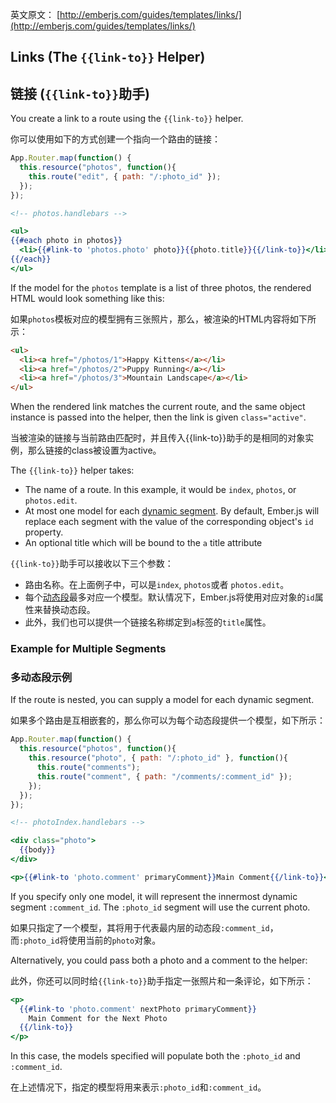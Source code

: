 英文原文： [http://emberjs.com/guides/templates/links/](http://emberjs.com/guides/templates/links/)

## Links (The `{{link-to}}` Helper)

## 链接 (`{{link-to}}`助手)

You create a link to a route using the `{{link-to}}` helper.

你可以使用如下的方式创建一个指向一个路由的链接：

```js
App.Router.map(function() {
  this.resource("photos", function(){
    this.route("edit", { path: "/:photo_id" });
  });
});
```

```handlebars
<!-- photos.handlebars -->

<ul>
{{#each photo in photos}}
  <li>{{#link-to 'photos.photo' photo}}{{photo.title}}{{/link-to}}</li>
{{/each}}
</ul>
```

If the model for the `photos` template is a list of three photos, the
rendered HTML would look something like this:

如果`photos`模板对应的模型拥有三张照片，那么，被渲染的HTML内容将如下所示：

```html
<ul>
  <li><a href="/photos/1">Happy Kittens</a></li>
  <li><a href="/photos/2">Puppy Running</a></li>
  <li><a href="/photos/3">Mountain Landscape</a></li>
</ul>
```

When the rendered link matches the current route, and the same object instance is passed into the helper, then the link is given `class="active"`.

当被渲染的链接与当前路由匹配时，并且传入{{link-to}}助手的是相同的对象实例，那么链接的class被设置为active。

The `{{link-to}}` helper takes:

* The name of a route. In this example, it would be `index`, `photos`, or
  `photos.edit`.
* At most one model for each [dynamic
  segment](/guides/routing/defining-your-routes/#toc_dynamic-segments).
  By default, Ember.js will replace each segment with the
  value of the corresponding object's `id` property.
* An optional title which will be bound to the `a` title attribute

`{{link-to}}`助手可以接收以下三个参数：

* 路由名称。在上面例子中，可以是`index`, `photos`或者 `photos.edit`。
* 每个[动态段](/guides/routing/defining-your-routes/#toc_dynamic-segments)最多对应一个模型。默认情况下，Ember.js将使用对应对象的`id`属性来替换动态段。
* 此外，我们也可以提供一个链接名称绑定到`a`标签的`title`属性。

### Example for Multiple Segments

### 多动态段示例

If the route is nested, you can supply a model for each dynamic
segment.

如果多个路由是互相嵌套的，那么你可以为每个动态段提供一个模型，如下所示：

```js
App.Router.map(function() {
  this.resource("photos", function(){
    this.resource("photo", { path: "/:photo_id" }, function(){
      this.route("comments");
      this.route("comment", { path: "/comments/:comment_id" });
    });
  });
});
```

```handlebars
<!-- photoIndex.handlebars -->

<div class="photo">
  {{body}}
</div>

<p>{{#link-to 'photo.comment' primaryComment}}Main Comment{{/link-to}}</p>
```

If you specify only one model, it will represent the innermost dynamic
segment `:comment_id`. The `:photo_id` segment will use the current photo.

如果只指定了一个模型，其将用于代表最内层的动态段`:comment_id`，而`:photo_id`将使用当前的`photo`对象。

Alternatively, you could pass both a photo and a comment to the helper:

此外，你还可以同时给`{{link-to}}`助手指定一张照片和一条评论，如下所示：

```handlebars
<p>
  {{#link-to 'photo.comment' nextPhoto primaryComment}}
    Main Comment for the Next Photo
  {{/link-to}}
</p>
```

In this case, the models specified will populate both the `:photo_id`
and `:comment_id`.

在上述情况下，指定的模型将用来表示`:photo_id`和`:comment_id`。
